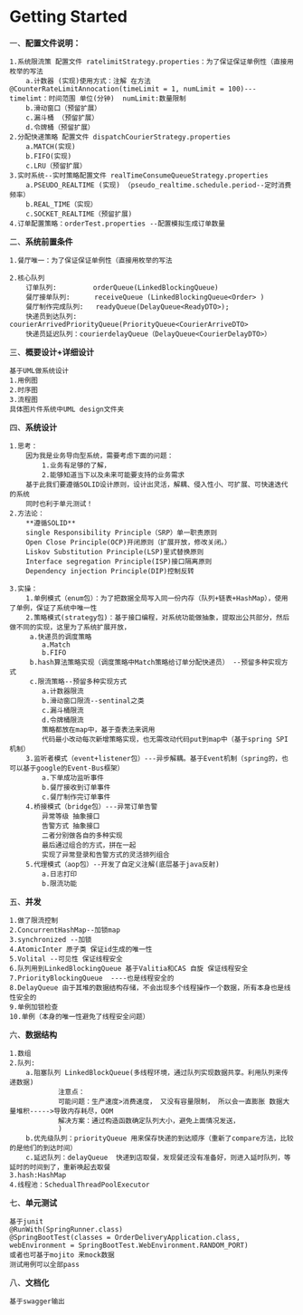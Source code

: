 # Getting Started


一、**配置文件说明：**

    1.系统限流策 配置文件 ratelimitStrategy.properties：为了保证保证单例性（直接用枚举的写法
        a.计数器 (实现)使用方式：注解 在方法 @CounterRateLimitAnnocation(timeLimit = 1, numLimit = 100)---timelimt：时间范围 单位(分钟)  numLimit:数量限制
        b.滑动窗口（预留扩展）
        c.漏斗桶 （预留扩展）
        d.令牌桶（预留扩展）
    2.分配快递策略 配置文件 dispatchCourierStrategy.properties
        a.MATCH(实现)
   	    b.FIFO(实现)
   	    c.LRU（预留扩展）
    3.实时系统--实时策略配置文件 realTimeConsumeQueueStrategy.properties
   	    a.PSEUDO_REALTIME (实现) （pseudo_realtime.schedule.period--定时消费频率）
   	    b.REAL_TIME（实现）
    	c.SOCKET_REALTIME（预留扩展)
    4.订单配置策略：orderTest.properties --配置模拟生成订单数量
二、**系统前置条件**

    1.餐厅唯一：为了保证保证单例性（直接用枚举的写法

    2.核心队列
        订单队列:         orderQueue(LinkedBlockingQueue)
        餐厅接单队列:      receiveQueue (LinkedBlockingQueue<Order> )
        餐厅制作完成队列:   readyQueue(DelayQueue<ReadyDTO>);
        快递员到达队列:  courierArrivedPriorityQueue(PriorityQueue<CourierArriveDTO>
        快递员延迟队列：courierdelayQueue（DelayQueue<CourierDelayDTO>）

三、**概要设计+详细设计**

    基于UML做系统设计
    1.用例图
    2.时序图
    3.流程图
    具体图片件系统中UML design文件夹

四、**系统设计**

    1.思考：
        因为我是业务导向型系统，需要考虑下面的问题：
            1.业务有足够的了解，
            2.能够知道当下以及未来可能要支持的业务需求
        基于此我们要遵循SOLID设计原则，设计出灵活，解耦、侵入性小、可扩展、可快速迭代的系统
        同时也利于单元测试！
    2.方法论：
        **遵循SOLID**  
        single Responsibility Principle（SRP）单一职责原则
        Open Close Principle(OCP)开闭原则（扩展开放，修改关闭。）
        Liskov Substitution Principle(LSP)里式替换原则
        Interface segregation Principle(ISP)接口隔离原则
        Dependency injection Principle(DIP)控制反转
    
    3.实操：
        1.单例模式（enum包）：为了把数据全局写入同一份内存（队列+链表+HashMap），使用了单例，保证了系统中唯一性
        2.策略模式(strategy包)：基于接口编程，对系统功能做抽象，提取出公共部分，然后做不同的实现，这里为了系统扩展开放，
         a.快递员的调度策略
            a.Match
            b.FIFO
         b.hash算法策略实现（调度策略中Match策略给订单分配快递员） --预留多种实现方式
         c.限流策略--预留多种实现方式
            a.计数器限流
            b.滑动窗口限流--sentinal之类
            c.漏斗桶限流
            d.令牌桶限流
            策略都放在map中，基于查表法来调用
            代码最小改动每次新增策略实现，也无需改动代码put到map中（基于spring SPI机制）
        3.监听者模式（event+listener包）---异步解耦。基于Event机制（spring的，也可以基于google的Event-Bus框架）
            a.下单成功监听事件
            b.餐厅接收到订单事件
            c.餐厅制作完订单事件
        4.桥接模式（bridge包）---异常订单告警
            异常等级 抽象接口
            告警方式 抽象接口
            二者分别做各自的多种实现
            最后通过组合的方式，拼在一起
            实现了异常登录和告警方式的灵活排列组合
        5.代理模式（aop包）--开发了自定义注解(底层基于java反射)
            a.日志打印
            b.限流功能


五、**并发**

    1.做了限流控制
    2.ConcurrentHashMap--加锁map
    3.synchronized --加锁
    4.AtomicInter 原子类 保证id生成的唯一性
    5.Volital --可见性 保证线程安全 
    6.队列用到LinkedBlockingQueue 基于Valitia和CAS 自旋 保证线程安全
    7.PriorityBlockingQueue  ----也是线程安全的
    8.DelayQueue 由于其堆的数据结构存储，不会出现多个线程操作一个数据，所有本身也是线性安全的
    9.单例加锁检查
    10.单例（本身的唯一性避免了线程安全问题）

六、**数据结构**

    1.数组
    2.队列:
        a.阻塞队列 LinkedBlockQueue(多线程环境，通过队列实现数据共享。利用队列来传递数据)
                注意点：
                可能问题：生产速度>消费速度， 又没有容量限制， 所以会一直膨胀 数据大量堆积----->导致内存耗尽，OOM
                解决方案：通过构造函数确定队列大小，避免上面情况发送，
                )
        b.优先级队列：priorityQueue 用来保存快递的到达顺序（重新了compare方法，比较的是他们的到达时间）
        c.延迟队列：delayQueue  快递到店取餐，发现餐还没有准备好，则进入延时队列，等延时的时间到了，重新唤起去取餐
    3.hash:HashMap
    4.线程池：SchedualThreadPoolExecutor

七、**单元测试**

    基于junit
    @RunWith(SpringRunner.class)
    @SpringBootTest(classes = OrderDeliveryApplication.class, webEnvironment = SpringBootTest.WebEnvironment.RANDOM_PORT)
    或者也可基于mojito 来mock数据
    测试用例可以全部pass

八、**文档化**

    基于swagger输出


